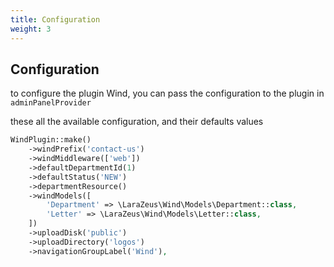 ```yaml
---
title: Configuration
weight: 3
---
```


## Configuration

to configure the plugin Wind, you can pass the configuration to the plugin in `adminPanelProvider`

these all the available configuration, and their defaults values

```php
WindPlugin::make()
    ->windPrefix('contact-us')
    ->windMiddleware(['web'])
    ->defaultDepartmentId(1)
    ->defaultStatus('NEW')
    ->departmentResource()
    ->windModels([
        'Department' => \LaraZeus\Wind\Models\Department::class,
        'Letter' => \LaraZeus\Wind\Models\Letter::class,
    ])
    ->uploadDisk('public')
    ->uploadDirectory('logos')
    ->navigationGroupLabel('Wind'),
```
